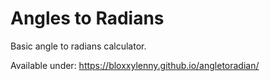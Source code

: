 # Angles to Radians
Basic angle to radians calculator.

Available under: https://bloxxylenny.github.io/angletoradian/
